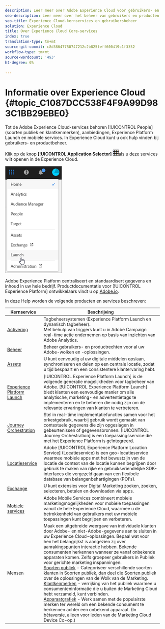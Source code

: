 ```yaml
---
description: Leer meer over Adobe Experience Cloud voor gebruikers- en productbeheer, Personen (soorten publiek en klantkenmerken), Journey Orchestration, Aanbiedingen, Plaatsen, Experience Platform Launch en Mobiele services.
seo-description: Leer meer over het beheer van gebruikers en producten in Adobe Experience Cloud, de Personen (soorten publiek en klantkenmerken), Aanbiedingen, Experience Platform Launch en Mobiele services.
seo-title: Experience Cloud-kernservices en gebruikersbeheer
solution: Experience Cloud
title: Over Experience Cloud Core-services
index: true
translation-type: tm+mt
source-git-commit: c8d38647750747212c2b825feff600419c1f3352
workflow-type: tm+mt
source-wordcount: '493'
ht-degree: 6%

---
```



# Informatie over Experience Cloud {#topic_C1087DCC538F4F9A99D983C1BB29EBE0}

Tot de Adobe Experience Cloud-services behoren [!UICONTROL People] (soorten publiek en klantkenmerken), aanbiedingen, Experience Platform Launch en mobiele services. In Experience Cloud kunt u ook hulp vinden bij gebruikers- en productbeheer.

Klik op de knop **[!UICONTROL Application Selector]** ![](assets/menu-icon.png)als u deze services wilt openen in de Experience Cloud.

![](assets/platform-core-services.png)

Adobe Experience Platform centraliseert en standaardisert gegevens en inhoud in uw hele bedrijf. Productdocumentatie voor [!UICONTROL Experience Platform] ontwikkelaars vindt u op [Adobe.io](https://www.adobe.io/apis/experienceplatform/home/services.html).

In deze Help worden de volgende producten en services beschreven:

| Kernservice | Beschrijving |
|--- |--- |
| [Activering](activation/activation.md) | Tagbeheersystemen (Experience Platform Launch en dynamisch tagbeheer).<br>Met behulp van triggers kunt u in Adobe Campaign real-time actie ondernemen op basis van inzichten van Adobe Analytics. |
| [Beheer](admin-getting-started/admin-getting-started.md) | Beheer gebruikers- en productrechten voor al uw Adobe-wolken en -oplossingen. |
| [Assets](experience-cloud-assets/experience-cloud-assets.md) | U kunt eenvoudig al uw digitale middelen opslaan, synchroniseren en delen op een centrale locatie, zodat u tijd bespaart en een consistentere klantervaring hebt. |
| [Experience Platform Launch](https://docs.adobe.com/content/help/en/launch/using/overview.html) | [!UICONTROL Experience Platform Launch] is de volgende generatie mogelijkheden voor tagbeheer van Adobe. [!UICONTROL Experience Platform Launch] biedt klanten een eenvoudige manier om alle analytische, marketing- en advertentietags te implementeren en te beheren die nodig zijn om de relevante ervaringen van klanten te verbeteren. |
| [Journey Orchestration](https://docs.adobe.com/content/help/nl-NL/journeys/using/journey-orchestration-home.html) | Stel in real-time implementatiefuncties samen voor het orkestgebruik, waarbij gebruik wordt gemaakt van contextuele gegevens die zijn opgeslagen in gebeurtenissen of gegevensbronnen. [!UICONTROL Journey Orchestration] is een toepassingsservice die met het Experience Platform is geïntegreerd. |
| [Locatieservice](https://docs.adobe.com/content/help/en/places/using/home.html) | Adobe [!UICONTROL Experience Platform Location Service] (Locatieservice) is een geo-locatieservice waarmee mobiele apps met het bewustzijn van de locatie de context van de locatie kunnen begrijpen door gebruik te maken van rijke en gebruiksvriendelijke SDK-interfaces die vergezeld gaan van een flexibele database van belangenbehartigingen (POI&#39;s). |
| [Exchange](exchange.md) | U kunt extensies voor Digital Marketing zoeken, zoeken, selecteren, betalen en downloaden via apps. |
| [Mobiele services](https://docs.adobe.com/content/help/en/mobile-services/using/home.html) | Adobe Mobile Services combineert mobiele marketingmogelijkheden voor mobiele toepassingen vanuit de hele Experience Cloud, waarmee u de betrokkenheid van gebruikers met uw mobiele toepassingen kunt begrijpen en verbeteren. |
| Mensen | Maak een uitgebreide weergave van individuele klanten door Adobe- en niet-Adobe-gegevens aan te sluiten in uw Experience Cloud-oplossingen. Bepaal wat voor hen het belangrijkst is aangezien zij over aanrakingspunten interactie hebben. Bekende consumenten herkennen wanneer ze vanaf onbekende apparaten komen. Zelfs groepeer gebruikers in Publiek voor gerichte marketing inspanningen.<br>[Soorten publiek](audience-library/audience-library.md) - Categoriseer verschillende soorten klanten in Soorten publiek, dan deel die Soorten publiek over de oplossingen van de Wolk van de Marketing.<br>[Klantkenmerken](attributes/attributes.md) - verrijking van het publiek waarmee u consumenteninformatie die u buiten de Marketing Cloud hebt verzameld, kunt verbinden.<br>[Apparaatgrafiek](https://landing.adobe.com/en/na/events/summit/275658-summit-co-op.html) - Werk samen met de populairste merken ter wereld om een bekende consument te herkennen achter een onbekend apparaat. (In bètaversie, alleen voor leden van de Marketing Cloud Device Co-op.) |
